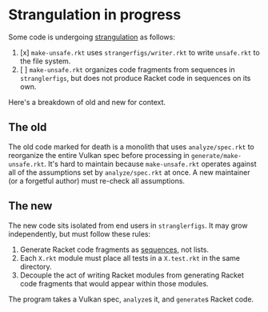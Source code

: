 # Strangulation in progress
Some code is undergoing [strangulation][sp] as follows:

1. [x] `make-unsafe.rkt` uses `strangerfigs/writer.rkt` to write `unsafe.rkt` to the file system.
1. [ ] `make-unsafe.rkt` organizes code fragments from sequences in `stranglerfigs`, but does not
produce Racket code in sequences on its own.

Here's a breakdown of old and new for context.

## The old
The old code marked for death is a monolith that uses `analyze/spec.rkt`
to reorganize the entire Vulkan spec before processing in `generate/make-unsafe.rkt`.
It's hard to maintain because `make-unsafe.rkt` operates against all of the
assumptions set by `analyze/spec.rkt` at once. A new maintainer (or a forgetful author)
must re-check all assumptions.

## The new
The new code sits isolated from end users in `stranglerfigs`. It may grow independently,
but must follow these rules:

1. Generate Racket code fragments as [sequences][seq], not lists.
2. Each `X.rkt` module must place all tests in a `X.test.rkt` in the same directory.
3. Decouple the act of writing Racket modules from generating Racket code fragments that would appear within those modules.


[sp]: https://martinfowler.com/bliki/StranglerFigApplication.html
[seq]: https://docs.racket-lang.org/reference/sequences.html#%28tech._sequence%29

The program takes a Vulkan spec, `analyze`s it, and `generate`s Racket code.
